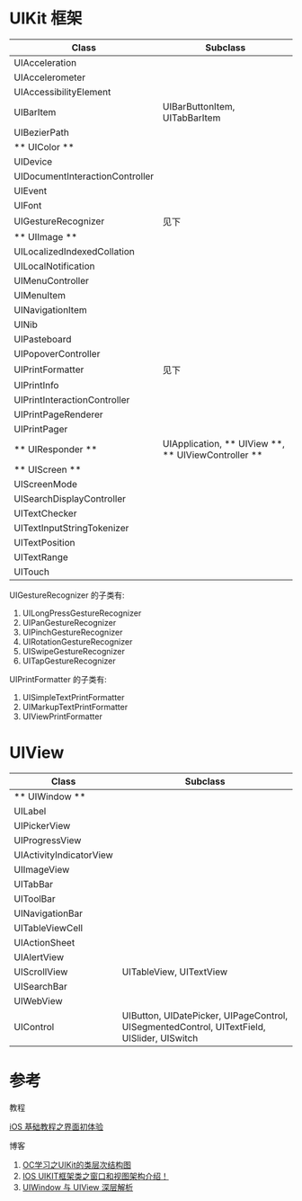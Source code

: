 # UIKit 框架

| Class                           | Subclass |
| ------------------------------- | -------- |
| UIAcceleration                  |          |
| UIAccelerometer                 |          |
| UIAccessibilityElement          |          |
| UIBarItem                       | UIBarButtonItem, UITabBarItem |
| UIBezierPath                    |          |
| ** UIColor **                   |          |
| UIDevice                        |          |
| UIDocumentInteractionController |          |
| UIEvent                         |          |
| UIFont                          |          |
| UIGestureRecognizer             | 见下      |
| ** UIImage **                   |          |
| UILocalizedIndexedCollation     |          |
| UILocalNotification             |          |
| UIMenuController                |          |
| UIMenuItem                      |          |
| UINavigationItem                |          |
| UINib                           |          |
| UIPasteboard                    |          |
| UIPopoverController             |          |
| UIPrintFormatter                | 见下      |
| UIPrintInfo                     |          |
| UIPrintInteractionController    |          |
| UIPrintPageRenderer             |          |
| UIPrintPager                    |          |
| ** UIResponder **               | UIApplication, ** UIView **, ** UIViewController ** |
| ** UIScreen **                  |          |
| UIScreenMode                    |          |
| UISearchDisplayController       |          |
| UITextChecker                   |          |
| UITextInputStringTokenizer      |          |
| UITextPosition                  |          |
| UITextRange                     |          |
| UITouch                         |          |

UIGestureRecognizer 的子类有:

1. UILongPressGestureRecognizer
2. UIPanGestureRecognizer
3. UIPinchGestureRecognizer
4. UIRotationGestureRecognizer
5. UISwipeGestureRecognizer
6. UITapGestureRecognizer

UIPrintFormatter 的子类有:

1. UISimpleTextPrintFormatter
2. UIMarkupTextPrintFormatter
3. UIViewPrintFormatter

# UIView

| Class                   | Subclass |
| ----------------------- | -------- |
| ** UIWindow **          |          |
| UILabel                 |          |
| UIPickerView            |          |
| UIProgressView          |          |
| UIActivityIndicatorView |          |
| UIImageView             |          |
| UITabBar                |          |
| UIToolBar               |          |
| UINavigationBar         |          |
| UITableViewCell         |          |
| UIActionSheet           |          |
| UIAlertView             |          |
| UIScrollView            | UITableView, UITextView |
| UISearchBar             |          |
| UIWebView               |          |
| UIControl               | UIButton, UIDatePicker, UIPageControl, UISegmentedControl, UITextField, UISlider, UISwitch |

# 参考

教程

[iOS 基础教程之界面初体验](http://www.imooc.com/learn/486)

博客

1. [OC学习之UIKit的类层次结构图](http://blog.csdn.net/heyddo/article/details/9631919)
2. [IOS UIKIT框架类之窗口和视图架构介绍！](http://blog.csdn.net/qq_31082775/article/details/50424454)
3. [UIWindow 与 UIView 深层解析](http://blog.csdn.net/gf771115/article/details/7761904)

